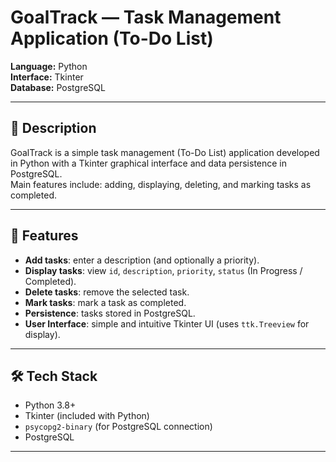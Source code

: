 # GoalTrack — Task Management Application (To-Do List)

**Language:** Python  
**Interface:** Tkinter  
**Database:** PostgreSQL  

---

## 📌 Description
GoalTrack is a simple task management (To-Do List) application developed in Python with a Tkinter graphical interface and data persistence in PostgreSQL.  
Main features include: adding, displaying, deleting, and marking tasks as completed.

---

## 🚀 Features
- **Add tasks**: enter a description (and optionally a priority).  
- **Display tasks**: view `id`, `description`, `priority`, `status` (In Progress / Completed).  
- **Delete tasks**: remove the selected task.  
- **Mark tasks**: mark a task as completed.  
- **Persistence**: tasks stored in PostgreSQL.  
- **User Interface**: simple and intuitive Tkinter UI (uses `ttk.Treeview` for display).  

---

## 🛠️ Tech Stack
- Python 3.8+  
- Tkinter (included with Python)  
- `psycopg2-binary` (for PostgreSQL connection)  
- PostgreSQL  

---